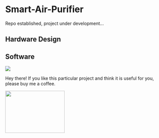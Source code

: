 # Smart-Air-Purifier
Repo established, project under development...


## Hardware Design



## Software

<a href="https://www.buymeacoffee.com/gergohorvath"><img src="https://img.buymeacoffee.com/button-api/?text=Buy me a coffee&emoji=&slug=gergohorvath&button_colour=FFDD00&font_colour=000000&font_family=Cookie&outline_colour=000000&coffee_colour=ffffff" /></a>

Hey there! If you like this particular project and think it is useful for you, please buy me a coffee.

<img src="https://user-images.githubusercontent.com/44551566/210119244-22168cb3-0c06-4a18-9915-401bef94e9b0.png" width="188" height="133">
